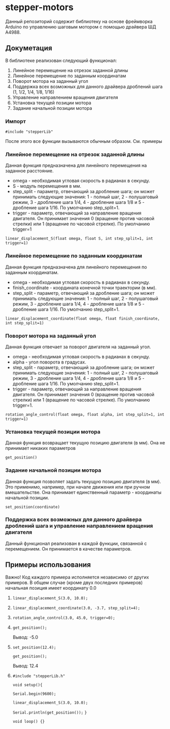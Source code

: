 # stepper-motors

Данный репозиторий содержит библиотеку на основе фреймворка Arduino по управлению шаговым мотором с помощью драйвера ШД A4988.

## Докуметация

В библиотеке реализован следующий функционал:
1. Линейное перемещение на отрезок заданной длины
2. Линейное перемещение по заданным координатам
3. Поворот мотора на заданный угол
4. Поддержка всех возможных для данного драйвера дроблений шага (1, 1/2, 1/4, 1/8, 1/16)
5. Управление направлением вращения двигателя
6. Установка текущей позиции мотора
7. Задание начальной позиции мотора

### Импорт
`#include "stepperLib"`

После этого все функции вызываются обычным образом. См. примеры

### Линейное перемещение на отрезок заданной длины
Данная функция предназначена для линейного перемещения на заданное расстояние.  
 *  omega - необходимая угловая скорость в радианах в секунду.
 *  S - модуль перемещения в мм.
 *  step_split - параметр, отвечающий за дробление шага; он может принимать следующие значения: 
1 - полный шаг, 2 - полушаговый режим, 3 - дробление шага 1/4, 4 - дробление шага 1/8 и 5 - дробление шага 1/16. По умолчанию step_split=1.
 *  trigger - параметр, отвечающий за направление вращения двигателя.
Он принимает значения 0 (вращение против часовой стрелки) или 1 (вращение по часовой стрелке). По умолчанию trigger=1

`linear_displacement_S(float omega, float S, int step_split=1, int trigger=1)`

### Линейное перемещение по заданным координатам
Данная функция предназначена для линейного перемещения по заданным координатам.
 * omega - необходимая угловая скорость в радианах в секунду.
 * finish_coordinate - координата конечной точки траектории (в мм).
 * step_split - параметр, отвечающий за дробление шага; он может принимать следующие значения: 
1 - полный шаг, 2 - полушаговый режим, 3 - дробление шага 1/4, 4 - дробление шага 1/8 и 5 - дробление шага 1/16. По умолчанию step_split=1.

`linear_displacement_coordinate(float omega, float finish_coordinate, int step_split=1)`

### Поворот мотора на заданный угол
Данная функция отвечает за поворот двигателя на заданный угол.
 * omega - необходимая угловая скорость в радианах в секунду.
 * alpha - угол поворота в градусах.
 * step_split - параметр, отвечающий за дробление шага; он может принимать следующие значения: 
1 - полный шаг, 2 - полушаговый режим, 3 - дробление шага 1/4, 4 - дробление шага 1/8 и 5 - дробление шага 1/16. По умолчанию step_split=1.
 *  trigger - параметр, отвечающий за направление вращения двигателя.
Он принимает значения 0 (вращение против часовой стрелки) или 1 (вращение по часовой стрелке). По умолчанию trigger=1.

`rotation_angle_control(float omega, float alpha, int step_split=1, int trigger=1)`

### Установка текущей позиции мотора
Данная функция возвращает текущую позицию двигателя (в мм). Она не принимает никаких параметров

`get_position()`

### Задание начальной позиции мотора
Данная функция позволяет задать текущую позицию двигателя (в мм). Это применимо, например, при начале движения или при ручном вмешательстве.
Она принимает единственный параметр - координаты начальной позиции.

`set_position(coordinate)`

### Поддержка всех возможных для данного драйвера дроблений шага и управление направлением вращения двигателя
Данный функционал реализован в каждой функции, связанной с перемещением. Он принимается в качестве параметров.

## Примеры использования
Важно! Код каждого примера исполняется независимо от других примеров. В общем случае (кроме двух последних примеров) начальная позиция имеет координату 0.0

1) `linear_displacement_S(3.0, 10.0);`

2) `linear_displacement_coordinate(3.0, -3.7, step_split=4);`

3) `rotation_angle_control(3.0, 45.0, trigger=0);`

4) `get_position();`

   Вывод: -5.0

5) `set_position(12.4);`

   `get_position();`

   Вывод: 12.4
6) `#include "stepperLib.h"`

   `void setup(){`
   
      `Serial.begin(9600);`
      
      `linear_displacement_S(3.0, 10.0);`
      
      `Serial.println(get_position());`
   `}`

   `void loop() {}`
